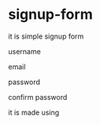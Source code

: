 # signup-form

it is simple signup form

username

email

password

confirm password

it is made using
